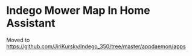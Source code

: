 
# Indego Mower Map In Home Assistant 
Moved to https://github.com/JiriKursky/Indego_350/tree/master/appdaemon/apps
